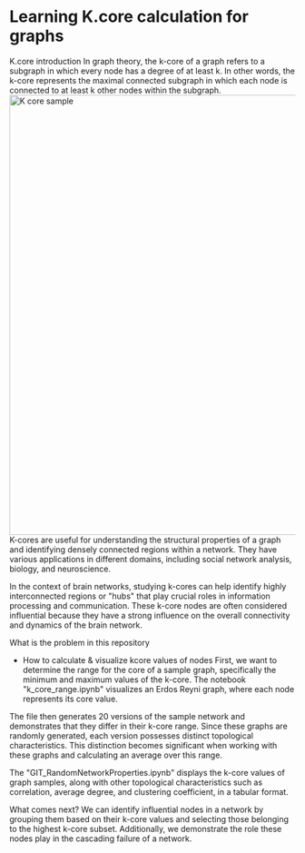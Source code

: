 # Learning K.core calculation for graphs
K.core introduction
In graph theory, the k-core of a graph refers to a subgraph in which every node has a degree of at least k. In other words, the k-core represents the maximal connected subgraph in which each node is connected to at least k other nodes within the subgraph.
<img width="775" alt="K core sample" src="https://github.com/shima-aflatounian/K-core-Networks/assets/142253772/5ae4668b-febb-437d-95ce-a3389aba8753">
K-cores are useful for understanding the structural properties of a graph and identifying densely connected regions within a network. They have various applications in different domains, including social network analysis, biology, and neuroscience.

In the context of brain networks, studying k-cores can help identify highly interconnected regions or "hubs" that play crucial roles in information processing and communication. These k-core nodes are often considered influential because they have a strong influence on the overall connectivity and dynamics of the brain network.

What is the problem in this repository 
- How to calculate & visualize kcore values of nodes
First, we want to determine the range for the core of a sample graph, specifically the minimum and maximum values of the k-core. The notebook "k_core_range.ipynb" visualizes an Erdos Reyni graph, where each node represents its core value.

The file then generates 20 versions of the sample network and demonstrates that they differ in their k-core range. Since these graphs are randomly generated, each version possesses distinct topological characteristics. This distinction becomes significant when working with these graphs and calculating an average over this range.

The "GIT_RandomNetworkProperties.ipynb" displays the k-core values of graph samples, along with other topological characteristics such as correlation, average degree, and clustering coefficient, in a tabular format.


What comes next? We can identify influential nodes in a network by grouping them based on their k-core values and selecting those belonging to the highest k-core subset. Additionally, we demonstrate the role these nodes play in the cascading failure of a network.

